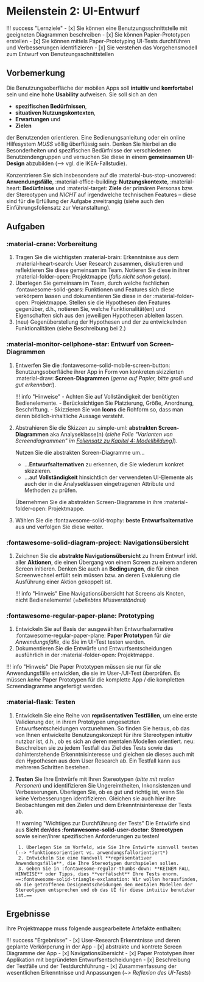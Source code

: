 # Meilenstein 2: UI-Entwurf

!!! success "Lernziele"
    - [x] Sie können eine Benutzungsschnittstelle mit geeigneten Diagrammen beschreiben
    - [x] Sie können Papier-Prototypen erstellen
    - [x] Sie können mittels Paper-Prototyping UI-Tests durchführen und Verbesserungen identifizieren
    - [x] Sie verstehen das Vorgehensmodell zum Entwurf von Benutzungsschnittstellen


## Vorbemerkung

Die Benutzungsoberfläche der mobilen Apps soll **intuitiv** und **komfortabel** sein und eine hohe **Usability** aufweisen. Sie soll sich an den  

- **spezifischen Bedürfnissen**, 
- **situativen Nutzungskontexten**, 
- **Erwartungen** und
- **Zielen**
    
der Benutzenden orientieren. Eine Bedienungsanleitung oder ein online Hilfesystem *MUSS* völlig überflüssig sein. Denken Sie hierbei an die Besonderheiten und spezifischen Bedürfnisse der verschiedenen Benutzendengruppen und versuchen Sie diese in einem **gemeinsamen UI-Design** abzubilden (--> vgl. die IKEA-Fallstudie). 

Konzentrieren Sie sich insbesondere auf die :material-bus-stop-uncovered: **Anwendungsfälle**, :material-office-building: **Nutzungskontexte**, :material-heart: **Bedürfnisse** und :material-target: **Ziele** der primären Personas bzw. der Stereotypen und _NICHT_ auf irgendwelche technischen Features – diese sind für die Erfüllung der Aufgabe zweitrangig (siehe auch den Einführungsfoliensatz zur Veranstaltung).



## Aufgaben

### :material-crane: Vorbereitung

1. Tragen Sie die wichtigsten :material-brain: Erkenntnisse aus dem :material-heart-search: User Research zusammen, diskutieren und reflektieren Sie diese gemeinsam im Team. Notieren Sie diese in ihrer :material-folder-open: Projektmappe (_falls nicht schon getan_).
2. Überlegen Sie gemeinsam im Team, durch welche fachlichen :fontawesome-solid-gears: Funktionen und Features sich diese verkörpern lassen und dokumentieren Sie diese in der :material-folder-open: Projektmappe. Stellen sie die Hypothesen den Features gegenüber, d.h., notieren Sie, welche Funktionalität(en) und Eigenschaften sich aus den jeweiligen Hypothesen ableiten lassen. 
3. (neu) Gegenüberstellung der Hypothesen und der zu entwickelnden Funktionalitäten (siehe Beschreibung bei 2.)


### :material-monitor-cellphone-star: Entwurf von Screen-Diagrammen

1. Entwerfen Sie die :fontawesome-solid-mobile-screen-button: Benutzungsoberfläche ihrer App in Form von konkreten skizzierten :material-draw: **Screen-Diagrammen** (_gerne auf Papier, bitte groß und gut erkennbar!_). <!-- Achten Sie auf **Vollständigkeit** der benötigten Bedienelemente. Berücksichtigen Sie Platzierung, Größe, Anordnung, Beschriftung. Skizzieren Sie von **Icons** die Rohform so, dass man deren bildlich-inhaltliche Aussage versteht. -->

    !!! info "Hinweise"
          - Achten Sie auf Vollständigkeit der benötigten Bedienelemente. 
          - Berücksichtigen Sie Platzierung, Größe, Anordnung, Beschriftung. 
          - Skizzieren Sie von **Icons** die Rohform so, dass man deren bildlich-inhaltliche Aussage versteht.
      <!--    - Nutzen Sie **abstrakte Screen-Diagramme** um **Entwurfsalternativen** zu erkennen. Wählen Sie die **beste Entwurfsalternative** aus und verfolgen Sie diese in Form konkreter Screen-Diagramme weiter. -->

2. Abstrahieren Sie die Skizzen zu :simple-uml: **abstrakten Screen-Diagrammen** aka Analyseklasse(n) (_siehe Folie "Varianten von Screendiagrammen" im [Foliensatz zu Kapitel 4: Modellbildung](./4_models.md)]_).  

    Nutzen Sie die abstrakten Screen-Diagramme um...

    - ...**Entwurfsalternativen** zu erkennen, die Sie wiederum konkret skizzieren. 
    - ...auf **Vollständigkeit** hinsichtlich der verwendeten UI-Elemente als auch der in die Analyseklassen eingetragenen Attribute und Methoden zu prüfen.  

    Übernehmen Sie die abstrakten Screen-Diagramme in ihre :material-folder-open: Projektmappe. 


3. Wählen Sie die :fontawesome-solid-trophy: **beste Entwurfsalternative** aus und verfolgen Sie diese weiter.



### :fontawesome-solid-diagram-project: Navigationsübersicht
1. Zeichnen Sie die **abstrakte Navigationsübersicht** zu Ihrem Entwurf inkl. aller **Aktionen**, die einen Übergang von einem Screen zu einem anderen Screen initieren. Denken Sie auch an **Bedingungen**, die für einen Screenwechsel erfüllt sein müssen bzw. an deren Evaluierung die Ausführung einer Aktion gekoppelt ist.

    !!! info "Hinweis"
        Eine Navigationsübersicht hat Screens als Knoten, nicht Bedienelemente! (=_beliebtes Missverständnis_)


### :fontawesome-regular-paper-plane: Prototyping

1. Entwickeln Sie auf Basis der ausgewählten Entwurfsalternative :fontawesome-regular-paper-plane: **Paper Prototypen** für _die Anwendungsfälle_, die Sie im UI-Test testen werden.
2. Dokumentieren Sie die Entwürfe und Entwurfsentscheidungen ausführlich in der :material-folder-open: Projektmappe. 

!!! info "Hinweis"
    Die Paper Prototypen müssen sie nur für _die_ Anwendungsfälle entwicklen, die sie im User-/UI-Test überprüfen. Es müssen _keine_ Paper Prototypen für die komplette App / die kompletten Screendiagramme angefertigt werden. 

### :material-flask: Testen

<!--
!!! warning
    **Corona-Update**:  
    Bitten Sie ein Familienmitglied oder eine andere externe Person die konzipierten Oberflächen aus Sicht des Stereotypen zu begutachten. Spielen Sie einige typische Anwendungsfälle mit Ihrem Stereotypen durch und beobachten Sie sehr genau, wie sie/er mit den Oberflächen interagiert.
-->

1. Entwickeln Sie eine Reihe von **repräsentativen Testfällen**, um eine erste Validierung der, in ihrem Prototypen umgesetzten Entwurfsentscheidungen vorzunehmen. So finden Sie heraus, ob das von Ihnen entwickelte Benutzungskonzept für ihre Stereotypen intuitiv nutzbar ist, d.h., ob es sich an deren mentalen Modellen orientiert.
neu: Beschreiben sie zu jedem Testfall das Ziel des Tests sowie das dahinterstehende Erkenntnisinteresse und gleichen sie dieses auch mit den Hypothesen aus dem User Research ab. Ein Testfall kann aus mehreren Schritten bestehen. 

2. **Testen** Sie Ihre Entwürfe mit Ihren Stereotypen (_bitte mit realen Personen_) und identifizieren Sie Ungereimtheiten, Inkonsistenzen und Verbesserungen. Überlegen Sie, ob es gut und richtig ist, wenn Sie keine Verbesserungen identifizieren. Gleichen sie auch hier ihre Beobachtungen mit den Zielen und dem Erkenntnisinteresse der Tests ab.

    !!! warning "Wichtiges zur Durchführung der Tests"
        Die Entwürfe sind aus **Sicht der/des :fontawesome-solid-user-doctor: Stereotypen** sowie seiner/ihrer spezifischen Anforderungen zu testen!

        1. Überlegen Sie im Vorfeld, wie Sie Ihre Entwürfe sinnvoll testen (--> *funktionsorientiert vs. anwendungsfallorientiert*) 
        2. Entwickeln Sie eine Handvoll **repräsentativer Anwendungsfälle**, die Ihre Stereotypen durchspielen sollen.
        3. Geben Sie in :fontawesome-regular-thumbs-down: **KEINEM FALL HINWEISE** oder Tipps, dies **verfälscht** Ihre Tests enorm. ==:fontawesome-solid-triangle-exclamation: Wir wollen herausfinden, ob die getroffenen Designentscheidungen den mentalen Modellen der Stereotypen entsprechen und ob das UI für diese intuitiv benutzbar ist.==



## Ergebnisse

Ihre Projektmappe muss folgende ausgearbeitete Artefakte enthalten: 

!!! success "Ergebnisse"
    - [x] User-Research Erkenntnisse und deren geplante Verkörperung in der App 
    - [x] abstrakte und kontrete Screen Diagramme der App
    - [x] Navigationsübersicht
    - [x] Paper Prototypen ihrer Applikation mit begründeten Entwurfsentscheidungen
    - [x] Beschreibung der Testfälle und der Testdurchführung
    - [x] Zusammenfassung der wesentlichen Erkenntnisse und Anpassungen (_~> Reflexion des UI-Tests_)
    
